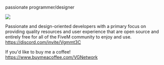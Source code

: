 passionate programmer/designer

![](https://komarev.com/ghpvc/?username=rxnm&label=VIEWS)

Passionate and design-oriented developers with a primary focus on providing quality resources and user experience that are open source and entirely free for all of the FiveM community to enjoy and use. https://discord.com/invite/Vgmmt3C

If you'd like to buy me a coffee! https://www.buymeacoffee.com/VGNetwork

